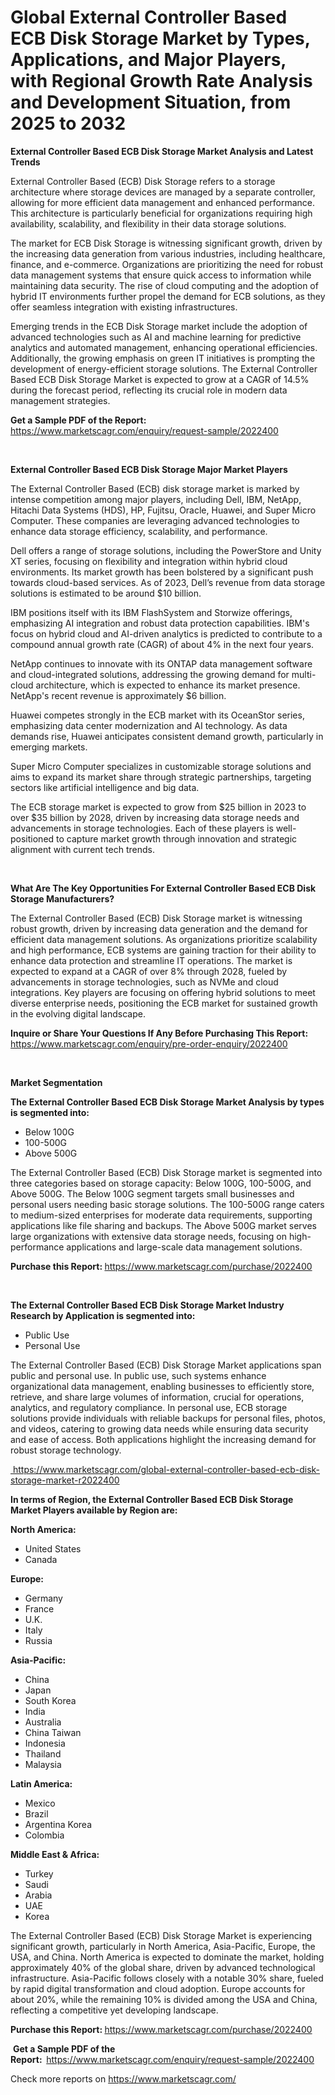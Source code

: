 <p><h1>Global External Controller Based ECB Disk Storage Market by Types, Applications, and Major Players, with Regional Growth Rate Analysis and Development Situation, from 2025 to 2032</h1></p><p><strong>External Controller Based ECB Disk Storage Market Analysis and Latest Trends</strong></p>
<p><p>External Controller Based (ECB) Disk Storage refers to a storage architecture where storage devices are managed by a separate controller, allowing for more efficient data management and enhanced performance. This architecture is particularly beneficial for organizations requiring high availability, scalability, and flexibility in their data storage solutions. </p><p>The market for ECB Disk Storage is witnessing significant growth, driven by the increasing data generation from various industries, including healthcare, finance, and e-commerce. Organizations are prioritizing the need for robust data management systems that ensure quick access to information while maintaining data security. The rise of cloud computing and the adoption of hybrid IT environments further propel the demand for ECB solutions, as they offer seamless integration with existing infrastructures.</p><p>Emerging trends in the ECB Disk Storage market include the adoption of advanced technologies such as AI and machine learning for predictive analytics and automated management, enhancing operational efficiencies. Additionally, the growing emphasis on green IT initiatives is prompting the development of energy-efficient storage solutions. The External Controller Based ECB Disk Storage Market is expected to grow at a CAGR of 14.5% during the forecast period, reflecting its crucial role in modern data management strategies.</p></p>
<p><strong>Get a Sample PDF of the Report:&nbsp;</strong> <a href="https://www.marketscagr.com/enquiry/request-sample/2022400?utm_campaign=1950&utm_medium=2&utm_source=Github&utm_content=ia&utm_term=29032025&utm_id=external-controller-based-ecb-disk-storage">https://www.marketscagr.com/enquiry/request-sample/2022400</a></p>
<p>&nbsp;</p>
<p><strong>External Controller Based ECB Disk Storage Major Market Players</strong></p>
<p><p>The External Controller Based (ECB) disk storage market is marked by intense competition among major players, including Dell, IBM, NetApp, Hitachi Data Systems (HDS), HP, Fujitsu, Oracle, Huawei, and Super Micro Computer. These companies are leveraging advanced technologies to enhance data storage efficiency, scalability, and performance.</p><p>Dell offers a range of storage solutions, including the PowerStore and Unity XT series, focusing on flexibility and integration within hybrid cloud environments. Its market growth has been bolstered by a significant push towards cloud-based services. As of 2023, Dell’s revenue from data storage solutions is estimated to be around $10 billion.</p><p>IBM positions itself with its IBM FlashSystem and Storwize offerings, emphasizing AI integration and robust data protection capabilities. IBM's focus on hybrid cloud and AI-driven analytics is predicted to contribute to a compound annual growth rate (CAGR) of about 4% in the next four years.</p><p>NetApp continues to innovate with its ONTAP data management software and cloud-integrated solutions, addressing the growing demand for multi-cloud architecture, which is expected to enhance its market presence. NetApp's recent revenue is approximately $6 billion.</p><p>Huawei competes strongly in the ECB market with its OceanStor series, emphasizing data center modernization and AI technology. As data demands rise, Huawei anticipates consistent demand growth, particularly in emerging markets.</p><p>Super Micro Computer specializes in customizable storage solutions and aims to expand its market share through strategic partnerships, targeting sectors like artificial intelligence and big data.</p><p>The ECB storage market is expected to grow from $25 billion in 2023 to over $35 billion by 2028, driven by increasing data storage needs and advancements in storage technologies. Each of these players is well-positioned to capture market growth through innovation and strategic alignment with current tech trends.</p></p>
<p>&nbsp;</p>
<p><strong>What Are The Key Opportunities For External Controller Based ECB Disk Storage Manufacturers?</strong></p>
<p><p>The External Controller Based (ECB) Disk Storage market is witnessing robust growth, driven by increasing data generation and the demand for efficient data management solutions. As organizations prioritize scalability and high performance, ECB systems are gaining traction for their ability to enhance data protection and streamline IT operations. The market is expected to expand at a CAGR of over 8% through 2028, fueled by advancements in storage technologies, such as NVMe and cloud integrations. Key players are focusing on offering hybrid solutions to meet diverse enterprise needs, positioning the ECB market for sustained growth in the evolving digital landscape.</p></p>
<p><strong>Inquire or Share Your Questions If Any Before Purchasing This Report:</strong> <a href="https://www.marketscagr.com/enquiry/pre-order-enquiry/2022400?utm_campaign=1950&utm_medium=2&utm_source=Github&utm_content=ia&utm_term=29032025&utm_id=external-controller-based-ecb-disk-storage">https://www.marketscagr.com/enquiry/pre-order-enquiry/2022400</a></p>
<p>&nbsp;</p>
<p><strong>Market Segmentation</strong></p>
<p><strong>The External Controller Based ECB Disk Storage Market Analysis by types is segmented into:</strong></p>
<p><ul><li>Below 100G</li><li>100-500G</li><li>Above 500G</li></ul></p>
<p><p>The External Controller Based (ECB) Disk Storage market is segmented into three categories based on storage capacity: Below 100G, 100-500G, and Above 500G. The Below 100G segment targets small businesses and personal users needing basic storage solutions. The 100-500G range caters to medium-sized enterprises for moderate data requirements, supporting applications like file sharing and backups. The Above 500G market serves large organizations with extensive data storage needs, focusing on high-performance applications and large-scale data management solutions.</p></p>
<p><strong>Purchase this Report:&nbsp;</strong><a href="https://www.marketscagr.com/purchase/2022400?utm_campaign=1950&utm_medium=2&utm_source=Github&utm_content=ia&utm_term=29032025&utm_id=external-controller-based-ecb-disk-storage">https://www.marketscagr.com/purchase/2022400</a></p>
<p>&nbsp;</p>
<p><strong>The External Controller Based ECB Disk Storage Market Industry Research by Application is segmented into:</strong></p>
<p><ul><li>Public Use</li><li>Personal Use</li></ul></p>
<p><p>The External Controller Based (ECB) Disk Storage Market applications span public and personal use. In public use, such systems enhance organizational data management, enabling businesses to efficiently store, retrieve, and share large volumes of information, crucial for operations, analytics, and regulatory compliance. In personal use, ECB storage solutions provide individuals with reliable backups for personal files, photos, and videos, catering to growing data needs while ensuring data security and ease of access. Both applications highlight the increasing demand for robust storage technology.</p></p>
<p><a href="https://www.marketscagr.com/global-external-controller-based-ecb-disk-storage-market-r2022400?utm_campaign=1950&utm_medium=2&utm_source=Github&utm_content=ia&utm_term=29032025&utm_id=external-controller-based-ecb-disk-storage">&nbsp;https://www.marketscagr.com/global-external-controller-based-ecb-disk-storage-market-r2022400</a></p>
<p><strong>In terms of Region, the External Controller Based ECB Disk Storage Market Players available by Region are:</strong></p>
<p>
    <p> <strong> North America: </strong>
        <ul>
            <li>United States</li>
            <li>Canada</li>
        </ul>
        </p> 
    <p> <strong> Europe: </strong>
        <ul>
            <li>Germany</li>
            <li>France</li>
            <li>U.K.</li>
            <li>Italy</li>
            <li>Russia</li>
        </ul>
        </p> 
    <p> <strong> Asia-Pacific: </strong>
        <ul>
            <li>China</li>
            <li>Japan</li>
            <li>South Korea</li>
            <li>India</li>
            <li>Australia</li>
            <li>China Taiwan</li>
            <li>Indonesia</li>
            <li>Thailand</li>
            <li>Malaysia</li>
        </ul>
        </p> 
    <p> <strong> Latin America: </strong>
        <ul>
            <li>Mexico</li>
            <li>Brazil</li>
            <li>Argentina Korea</li>
            <li>Colombia</li>
        </ul>
        </p> 
    <p> <strong> Middle East & Africa: </strong>
        <ul>
            <li>Turkey</li>
            <li>Saudi</li>
            <li>Arabia</li>
            <li>UAE</li>
            <li>Korea</li>
        </ul>
    </p>
    </p>
<p><p>The External Controller Based (ECB) Disk Storage Market is experiencing significant growth, particularly in North America, Asia-Pacific, Europe, the USA, and China. North America is expected to dominate the market, holding approximately 40% of the global share, driven by advanced technological infrastructure. Asia-Pacific follows closely with a notable 30% share, fueled by rapid digital transformation and cloud adoption. Europe accounts for about 20%, while the remaining 10% is divided among the USA and China, reflecting a competitive yet developing landscape.</p></p>
<p><strong>Purchase this Report: </strong><a href="https://www.marketscagr.com/purchase/2022400?utm_campaign=1950&utm_medium=2&utm_source=Github&utm_content=ia&utm_term=29032025&utm_id=external-controller-based-ecb-disk-storage">https://www.marketscagr.com/purchase/2022400</a></p>
<p>&nbsp;<strong>Get a Sample PDF of the Report:&nbsp;&nbsp;</strong><a href="https://www.marketscagr.com/enquiry/request-sample/2022400?utm_campaign=1950&utm_medium=2&utm_source=Github&utm_content=ia&utm_term=29032025&utm_id=external-controller-based-ecb-disk-storage">https://www.marketscagr.com/enquiry/request-sample/2022400</a></p>
<p><strong></strong></p>
<p>Check more reports on <a href="https://www.marketscagr.com/?utm_campaign=1950&utm_medium=2&utm_source=Github&utm_content=ia&utm_term=29032025&utm_id=external-controller-based-ecb-disk-storage">https://www.marketscagr.com/</a></p>